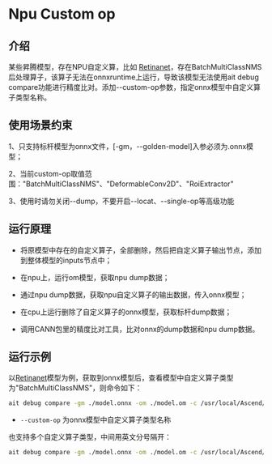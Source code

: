 # Npu Custom op


## 介绍

某些昇腾模型，存在NPU自定义算，比如 [Retinanet](https://gitee.com/ascend/ModelZoo-PyTorch/tree/master/ACL_PyTorch/contrib/cv/detection/Retinanet)，存在BatchMultiClassNMS后处理算子，该算子无法在onnxruntime上运行，导致该模型无法使用ait debug compare功能进行精度比对。添加--custom-op参数，指定onnx模型中自定义算子类型名称。

## 使用场景约束

1、只支持标杆模型为onnx文件，[-gm，--golden-model]入参必须为.onnx模型；

2、当前custom-op取值范围："BatchMultiClassNMS"、"DeformableConv2D"、"RoiExtractor"

3、使用时请勿关闭--dump，不要开启--locat、--single-op等高级功能


## 运行原理

- 将原模型中存在的自定义算子，全部删除，然后把自定义算子输出节点，添加到整体模型的inputs节点中；

- 在npu上，运行om模型，获取npu dump数据；

- 通过npu dump数据，获取npu自定义算子的输出数据，传入onnx模型；

- 在cpu上运行删除了自定义算子的onnx模型，获取标杆dump数据；

- 调用CANN包里的精度比对工具，比对onnx的dump数据和npu dump数据。

## 运行示例

以[Retinanet](https://gitee.com/ascend/ModelZoo-PyTorch/tree/master/ACL_PyTorch/contrib/cv/detection/Retinanet)模型为例，获取到onnx模型后，查看模型中自定义算子类型为"BatchMultiClassNMS"，则命令如下：

  ```sh
  ait debug compare -gm ./model.onnx -om ./model.om -c /usr/local/Ascend/ascend-toolkit/latest -o /home/HwHiAiUser/result/test  --custom-op='BatchMultiClassNMS'
  ```
  - `--custom-op` 为onnx模型中自定义算子类型名称

也支持多个自定义算子类型，中间用英文分号隔开：
  ```sh
  ait debug compare -gm ./model.onnx -om ./model.om -c /usr/local/Ascend/ascend-toolkit/latest -o /home/HwHiAiUser/result/test  --custom-op='BatchMultiClassNMS,RoiExtractor'
  ```
